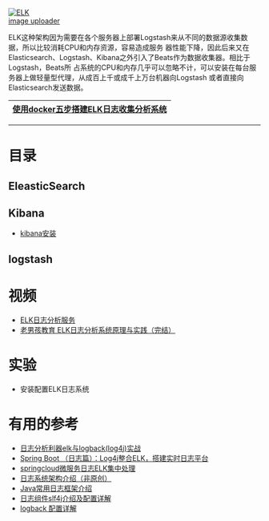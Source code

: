 


<a href="https://ibb.co/X8Wctg7"><img src="https://i.ibb.co/6ByjFxH/ELK.png" alt="ELK" border="0"></a><br /><a target='_blank' href='https://imgbb.com/'>image uploader</a><br />


ELK这种架构因为需要在各个服务器上部署Logstash来从不同的数据源收集数据，所以⽐较消耗CPU和内存资源，容易造成服务
器性能下降，因此后来⼜在Elasticsearch、Logstash、Kibana之外引⼊了Beats作为数据收集器。相⽐于Logstash，Beats所
占系统的CPU和内存⼏乎可以忽略不计，可以安装在每台服务器上做轻量型代理，从成百上千或成千上万台机器向Logstash
或者直接向Elasticsearch发送数据。


[使用docker五步搭建ELK日志收集分析系统](http://www.zimug.com/container/docker/%e4%bd%bf%e7%94%a8docker%e4%ba%94%e6%ad%a5%e6%90%ad%e5%bb%baelk%e6%97%a5%e5%bf%97%e6%94%b6%e9%9b%86%e5%88%86%e6%9e%90%e7%b3%bb%e7%bb%9f/.html)|
---|

---

# 目录

## EleasticSearch

## Kibana
   * [kibana安装](https://www.elastic.co/guide/en/kibana/current/docker.html)


## logstash




# 视频

 * [ELK日志分析服务](https://www.bilibili.com/video/av62242348/?p=1)
 * [老男孩教育 ELK日志分析系统原理与实践（完结）](https://www.bilibili.com/video/BV1iJ411B7QK?from=search&seid=8490240227878217725)



# 实验

* 安装配置ELK日志系统

# 有用的参考

* [日志分析利器elk与logback(log4j)实战](https://blog.csdn.net/puhaiyang/article/details/69664891)
* [Spring Boot （日志篇）：Log4j整合ELK，搭建实时日志平台](https://blog.csdn.net/Soinice/article/details/84029776?utm_medium=distribute.pc_relevant_t0.none-task-blog-BlogCommendFromMachineLearnPai2-1.channel_param&depth_1-utm_source=distribute.pc_relevant_t0.none-task-blog-BlogCommendFromMachineLearnPai2-1.channel_param)
* [springcloud微服务日志ELK集中处理](https://blog.csdn.net/d597180714/article/details/82382703?utm_medium=distribute.pc_relevant.none-task-blog-BlogCommendFromMachineLearnPai2-7.channel_param&depth_1-utm_source=distribute.pc_relevant.none-task-blog-BlogCommendFromMachineLearnPai2-7.channel_param)
* [日志系统架构介绍（非原创）](https://www.cnblogs.com/WUXIAOCHANG/p/11024092.html)
* [Java常用日志框架介绍](https://www.cnblogs.com/chenhongliang/p/5312517.html)
* [日志组件slf4j介绍及配置详解](https://blog.csdn.net/foreverling/article/details/51385128)
* [logback 配置详解](https://segmentfault.com/a/1190000008315137)
